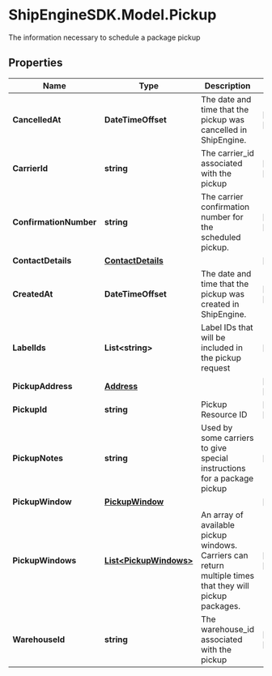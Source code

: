# ShipEngineSDK.Model.Pickup
The information necessary to schedule a package pickup 

## Properties

Name | Type | Description | Notes
------------ | ------------- | ------------- | -------------
**CancelledAt** | **DateTimeOffset** | The date and time that the pickup was cancelled in ShipEngine. | [optional] [readonly] 
**CarrierId** | **string** | The carrier_id associated with the pickup | [optional] [readonly] 
**ConfirmationNumber** | **string** | The carrier confirmation number for the scheduled pickup. | [optional] [readonly] 
**ContactDetails** | [**ContactDetails**](ContactDetails.md) |  | [optional] 
**CreatedAt** | **DateTimeOffset** | The date and time that the pickup was created in ShipEngine. | [optional] [readonly] 
**LabelIds** | **List&lt;string&gt;** | Label IDs that will be included in the pickup request | [optional] 
**PickupAddress** | [**Address**](Address.md) |  | [optional] [readonly] 
**PickupId** | **string** | Pickup Resource ID | [optional] [readonly] 
**PickupNotes** | **string** | Used by some carriers to give special instructions for a package pickup | [optional] 
**PickupWindow** | [**PickupWindow**](PickupWindow.md) |  | [optional] 
**PickupWindows** | [**List&lt;PickupWindows&gt;**](PickupWindows.md) | An array of available pickup windows. Carriers can return multiple times that they will pickup packages.  | [optional] [readonly] 
**WarehouseId** | **string** | The warehouse_id associated with the pickup | [optional] [readonly] 

